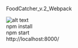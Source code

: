 FoodCatcher_v.2_Webpack

![alt text](https://i.imgur.com/dPRS41j.png)<br>
npm install<br>
npm start<br>
http://localhost:8000/
